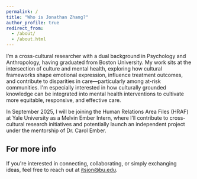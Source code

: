 ```yaml
---
permalink: /
title: "Who is Jonathan Zhang?"
author_profile: true
redirect_from: 
  - /about/
  - /about.html
---
```


I’m a cross-cultural researcher with a dual background in Psychology and Anthropology, having graduated from Boston University. My work sits at the intersection of culture and mental health, exploring how cultural frameworks shape emotional expression, influence treatment outcomes, and contribute to disparities in care—particularly among at-risk communities. I'm especially interested in how culturally grounded knowledge can be integrated into mental health interventions to cultivate more equitable, responsive, and effective care.

In September 2025, I will be joining the Human Relations Area Files (HRAF) at Yale University as a Melvin Ember Intern, where I’ll contribute to cross-cultural research initiatives and potentially launch an independent project under the mentorship of Dr. Carol Ember.

For more info
------
If you're interested in connecting, collaborating, or simply exchanging ideas, feel free to reach out at itsjon@bu.edu.
